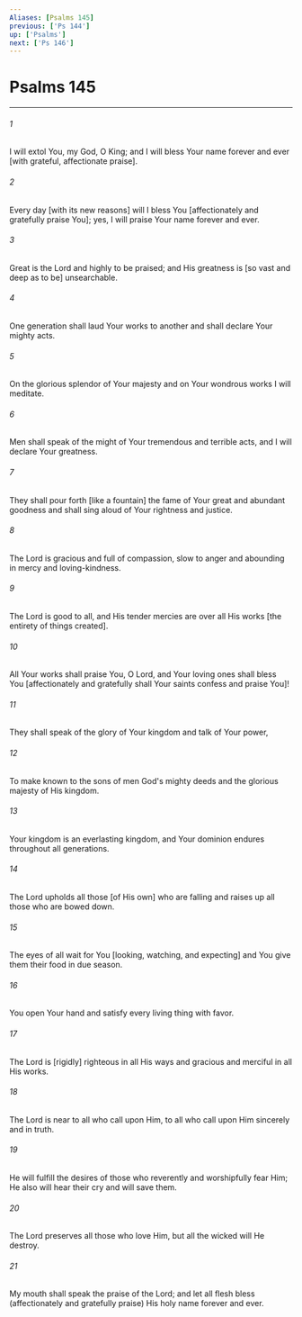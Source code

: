 ```yaml
---
Aliases: [Psalms 145]
previous: ['Ps 144']
up: ['Psalms']
next: ['Ps 146']
---
```

# Psalms 145

***














###### 1 






I will extol You, my God, O King; and I will bless Your name forever and ever [with grateful, affectionate praise]. 













###### 2 






Every day [with its new reasons] will I bless You [affectionately and gratefully praise You]; yes, I will praise Your name forever and ever. 













###### 3 






Great is the Lord and highly to be praised; and His greatness is [so vast and deep as to be] unsearchable. 













###### 4 






One generation shall laud Your works to another and shall declare Your mighty acts. 













###### 5 






On the glorious splendor of Your majesty and on Your wondrous works I will meditate. 













###### 6 






Men shall speak of the might of Your tremendous and terrible acts, and I will declare Your greatness. 













###### 7 






They shall pour forth [like a fountain] the fame of Your great and abundant goodness and shall sing aloud of Your rightness and justice. 













###### 8 






The Lord is gracious and full of compassion, slow to anger and abounding in mercy and loving-kindness. 













###### 9 






The Lord is good to all, and His tender mercies are over all His works [the entirety of things created]. 













###### 10 






All Your works shall praise You, O Lord, and Your loving ones shall bless You [affectionately and gratefully shall Your saints confess and praise You]! 













###### 11 






They shall speak of the glory of Your kingdom and talk of Your power, 













###### 12 






To make known to the sons of men God's mighty deeds and the glorious majesty of His kingdom. 













###### 13 






Your kingdom is an everlasting kingdom, and Your dominion endures throughout all generations. 













###### 14 






The Lord upholds all those [of His own] who are falling and raises up all those who are bowed down. 













###### 15 






The eyes of all wait for You [looking, watching, and expecting] and You give them their food in due season. 













###### 16 






You open Your hand and satisfy every living thing with favor. 













###### 17 






The Lord is [rigidly] righteous in all His ways and gracious and merciful in all His works. 













###### 18 






The Lord is near to all who call upon Him, to all who call upon Him sincerely and in truth. 













###### 19 






He will fulfill the desires of those who reverently and worshipfully fear Him; He also will hear their cry and will save them. 













###### 20 






The Lord preserves all those who love Him, but all the wicked will He destroy. 













###### 21 






My mouth shall speak the praise of the Lord; and let all flesh bless (affectionately and gratefully praise) His holy name forever and ever.
